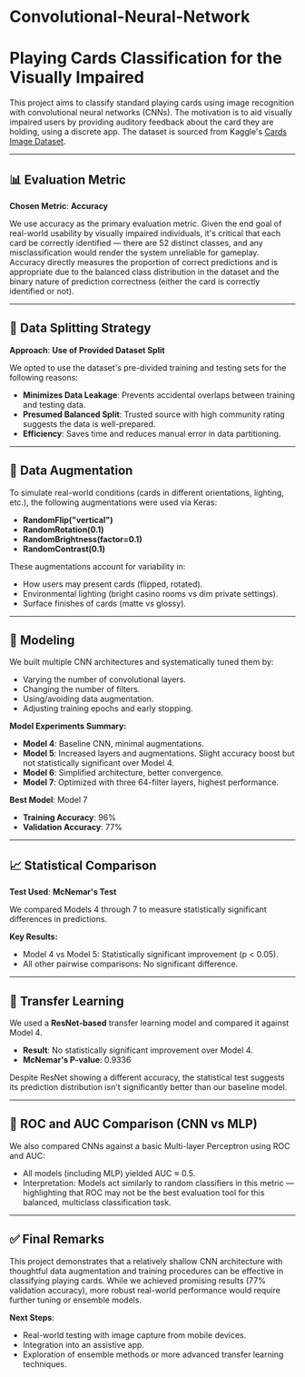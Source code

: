 # Convolutional-Neural-Network

# Playing Cards Classification for the Visually Impaired

This project aims to classify standard playing cards using image recognition with convolutional neural networks (CNNs). The motivation is to aid visually impaired users by providing auditory feedback about the card they are holding, using a discrete app. The dataset is sourced from Kaggle's [Cards Image Dataset](https://www.kaggle.com/datasets/gpiosenka/cards-image-datasetclassification).

---

## 📊 Evaluation Metric

**Chosen Metric**: **Accuracy**

We use accuracy as the primary evaluation metric. Given the end goal of real-world usability by visually impaired individuals, it's critical that each card be correctly identified — there are 52 distinct classes, and any misclassification would render the system unreliable for gameplay. Accuracy directly measures the proportion of correct predictions and is appropriate due to the balanced class distribution in the dataset and the binary nature of prediction correctness (either the card is correctly identified or not).

---

## 🔀 Data Splitting Strategy

**Approach**: **Use of Provided Dataset Split**

We opted to use the dataset's pre-divided training and testing sets for the following reasons:

- **Minimizes Data Leakage**: Prevents accidental overlaps between training and testing data.
- **Presumed Balanced Split**: Trusted source with high community rating suggests the data is well-prepared.
- **Efficiency**: Saves time and reduces manual error in data partitioning.

---

## 🧪 Data Augmentation

To simulate real-world conditions (cards in different orientations, lighting, etc.), the following augmentations were used via Keras:

- **RandomFlip("vertical")**
- **RandomRotation(0.1)**
- **RandomBrightness(factor=0.1)**
- **RandomContrast(0.1)**

These augmentations account for variability in:
- How users may present cards (flipped, rotated).
- Environmental lighting (bright casino rooms vs dim private settings).
- Surface finishes of cards (matte vs glossy).

---

## 🧠 Modeling

We built multiple CNN architectures and systematically tuned them by:

- Varying the number of convolutional layers.
- Changing the number of filters.
- Using/avoiding data augmentation.
- Adjusting training epochs and early stopping.

**Model Experiments Summary:**

- **Model 4**: Baseline CNN, minimal augmentations.  
- **Model 5**: Increased layers and augmentations. Slight accuracy boost but not statistically significant over Model 4.
- **Model 6**: Simplified architecture, better convergence.
- **Model 7**: Optimized with three 64-filter layers, highest performance.

**Best Model**: Model 7  
- **Training Accuracy**: 96%  
- **Validation Accuracy**: 77%

---

## 📈 Statistical Comparison

**Test Used**: **McNemar's Test**

We compared Models 4 through 7 to measure statistically significant differences in predictions.

**Key Results:**
- Model 4 vs Model 5: Statistically significant improvement (p < 0.05).
- All other pairwise comparisons: No significant difference.

---

## 🔁 Transfer Learning

We used a **ResNet-based** transfer learning model and compared it against Model 4.

- **Result**: No statistically significant improvement over Model 4.
- **McNemar's P-value**: 0.9336

Despite ResNet showing a different accuracy, the statistical test suggests its prediction distribution isn't significantly better than our baseline model.

---

## 🧪 ROC and AUC Comparison (CNN vs MLP)

We also compared CNNs against a basic Multi-layer Perceptron using ROC and AUC:

- All models (including MLP) yielded AUC ≈ 0.5.
- Interpretation: Models act similarly to random classifiers in this metric — highlighting that ROC may not be the best evaluation tool for this balanced, multiclass classification task.

---
## ✅ Final Remarks

This project demonstrates that a relatively shallow CNN architecture with thoughtful data augmentation and training procedures can be effective in classifying playing cards. While we achieved promising results (77% validation accuracy), more robust real-world performance would require further tuning or ensemble models.

**Next Steps**:
- Real-world testing with image capture from mobile devices.
- Integration into an assistive app.
- Exploration of ensemble methods or more advanced transfer learning techniques.


